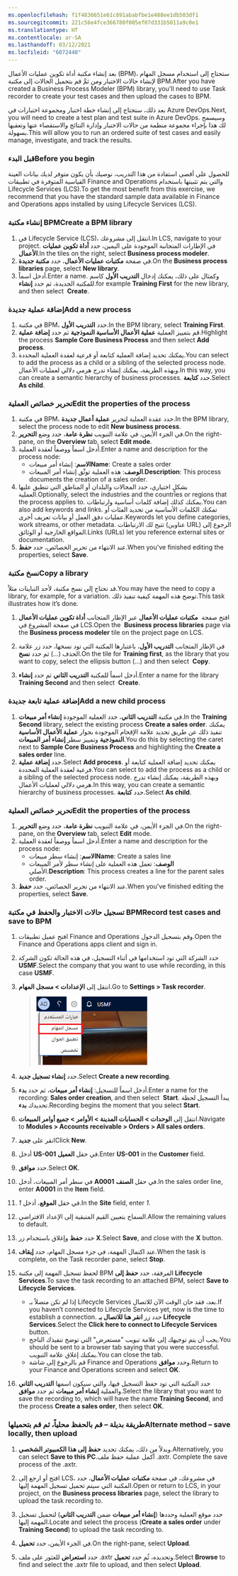 ```yaml
---
ms.openlocfilehash: f1f4836651e61c891ababfbe1e488ee1db503df1
ms.sourcegitcommit: 221c56e4fce366780f005ef07d331b5011a9c0e1
ms.translationtype: HT
ms.contentlocale: ar-SA
ms.lasthandoff: 03/12/2021
ms.locfileid: "6072440"
---
```

<span data-ttu-id="1579a-101">بعد إنشاء مكتبة أداة تكوين عمليات الأعمال (BPM)، ستحتاج إلى استخدام مسجل المهام لإنشاء حالات الاختبار ومن ثمَّ قم بتحميل الحالات إلى مكتبة BPM.</span><span class="sxs-lookup"><span data-stu-id="1579a-101">After you have created a Business Process Modeler (BPM) library, you'll need to use Task recorder to create your test cases and then upload the cases to BPM.</span></span>

<span data-ttu-id="1579a-102">بعد ذلك، ستحتاج إلى إنشاء خطة اختبار ومجموعة اختبارات في Azure DevOps.</span><span class="sxs-lookup"><span data-stu-id="1579a-102">Next, you will need to create a test plan and test suite in Azure DevOps.</span></span> <span data-ttu-id="1579a-103">وسيسمح لك هذا بإجراء مجموعة منظمة من حالات الاختبار وإدارة النتائج والاستقصاء عنها وتعقبها بسهولة.</span><span class="sxs-lookup"><span data-stu-id="1579a-103">This will allow you to run an ordered suite of test cases and easily manage, investigate, and track the results.</span></span>

### <a name="before-you-begin"></a><span data-ttu-id="1579a-104">قبل البدء</span><span class="sxs-lookup"><span data-stu-id="1579a-104">Before you begin</span></span>

<span data-ttu-id="1579a-105">للحصول على أقصى استفادة من هذا التدريب، نوصيك بأن يكون متوفر لديك بيانات العينة القياسية المتوفرة في تطبيقات Finance and Operations والتي يتم تثبيتها باستخدام Lifecycle Services (LCS).</span><span class="sxs-lookup"><span data-stu-id="1579a-105">To get the most benefit from this exercise, we recommend that you have the standard sample data available in Finance and Operations apps installed by using Lifecycle Services (LCS).</span></span>

### <a name="create-a-bpm-library"></a><span data-ttu-id="1579a-106">إنشاء مكتبة BPM</span><span class="sxs-lookup"><span data-stu-id="1579a-106">Create a BPM library</span></span>

1.  <span data-ttu-id="1579a-107">في Lifecycle Service (LCS)، انتقل إلى مشروعك.</span><span class="sxs-lookup"><span data-stu-id="1579a-107">In LCS, navigate to your project.</span></span> <span data-ttu-id="1579a-108">في الإطارات المتجانبة الموجودة على اليمين، حدد **أداة تكوين عمليات الأعمال**.</span><span class="sxs-lookup"><span data-stu-id="1579a-108">In the tiles on the right, select **Business process modeler**.</span></span> 
1.  <span data-ttu-id="1579a-109">في صفحة **مكتبات عمليات الأعمال**، حدد **مكتبة جديدة**.</span><span class="sxs-lookup"><span data-stu-id="1579a-109">On the **Business process libraries** page, select **New library**.</span></span>
1.  <span data-ttu-id="1579a-110">أدخل اسماً.</span><span class="sxs-lookup"><span data-stu-id="1579a-110">Enter a name.</span></span> <span data-ttu-id="1579a-111">وكمثال على ذلك، يمكنك إدخال **التدريب الأول** كاسم للمكتبة الجديدة، ثم حدد **إنشاء**.</span><span class="sxs-lookup"><span data-stu-id="1579a-111">for example **Training First** for the new library, and then select  **Create**.</span></span> 

### <a name="add-a-new-process"></a><span data-ttu-id="1579a-112">إضافة عملية جديدة</span><span class="sxs-lookup"><span data-stu-id="1579a-112">Add a new process</span></span>

1.  <span data-ttu-id="1579a-113">في مكتبة BPM، حدد **التدريب الأول**.</span><span class="sxs-lookup"><span data-stu-id="1579a-113">In the BPM library, select **Training First**.</span></span>
1.  <span data-ttu-id="1579a-114">قم بتمييز العملية **عملية الأعمال الأساسية النموذجية** ثم حدد **إضافة عملية**.</span><span class="sxs-lookup"><span data-stu-id="1579a-114">Highlight the process **Sample Core Business Process** and then select **Add process**.</span></span> 
1.  <span data-ttu-id="1579a-115">يمكنك تحديد إضافة العملية كتابعة أو فرعية لعقدة العملية المحددة.</span><span class="sxs-lookup"><span data-stu-id="1579a-115">You can select to add the process as a child or a sibling of the selected process node.</span></span> <span data-ttu-id="1579a-116">وبهذه الطريقة، يمكنك إنشاء تدرج هرمي دلالي لعمليات الأعمال.</span><span class="sxs-lookup"><span data-stu-id="1579a-116">In this way, you can create a semantic hierarchy of business processes.</span></span> <span data-ttu-id="1579a-117">حدد **كتابعة**.</span><span class="sxs-lookup"><span data-stu-id="1579a-117">Select **As child**.</span></span>

### <a name="edit-the-properties-of-the-process"></a><span data-ttu-id="1579a-118">تحرير خصائص العملية</span><span class="sxs-lookup"><span data-stu-id="1579a-118">Edit the properties of the process</span></span>

1.  <span data-ttu-id="1579a-119">في مكتبة BPM، حدد عقدة العملية لتحرير **عملية أعمال جديدة**.</span><span class="sxs-lookup"><span data-stu-id="1579a-119">In the BPM library, select the process node to edit **New business process**.</span></span>
1.  <span data-ttu-id="1579a-120">في الجزء الأيمن، في علامة التبويب **نظرة عامة**، حدد وضع **التحرير**.</span><span class="sxs-lookup"><span data-stu-id="1579a-120">On the right-pane, on the **Overview** tab, select **Edit mode**.</span></span>
1.  <span data-ttu-id="1579a-121">أدخل اسماً ووصفاً لعقدة العملية.</span><span class="sxs-lookup"><span data-stu-id="1579a-121">Enter a name and description for the process node:</span></span>
    -   <span data-ttu-id="1579a-122">**الاسم**: إنشاء أمر مبيعات</span><span class="sxs-lookup"><span data-stu-id="1579a-122">**Name**: Create a sales order</span></span>
    -   <span data-ttu-id="1579a-123">**الوصف**: هذه العملية توثّق إنشاء أمر المبيعات.</span><span class="sxs-lookup"><span data-stu-id="1579a-123">**Description**: This process documents the creation of a sales order.</span></span>
1.  <span data-ttu-id="1579a-124">بشكلٍ اختياري، حدد المجالات والبلدان أو المناطق التي تنطبق عليها العملية.</span><span class="sxs-lookup"><span data-stu-id="1579a-124">Optionally, select the industries and the countries or regions that the process applies to.</span></span> <span data-ttu-id="1579a-125">يمكنك كذلك إضافة كلمات أساسية وارتباطات.</span><span class="sxs-lookup"><span data-stu-id="1579a-125">You can also add keywords and links.</span></span> <span data-ttu-id="1579a-126">تمكنك الكلمات الأساسية من تحديد الفئات أو عمليات دفق العمل أو بيانات تعريف أخرى.</span><span class="sxs-lookup"><span data-stu-id="1579a-126">Keywords let you define categories, work streams, or other metadata.</span></span> <span data-ttu-id="1579a-127">تتيح لك الارتباطات (عناوين URL) الرجوع إلى المواقع الخارجية أو الوثائق.</span><span class="sxs-lookup"><span data-stu-id="1579a-127">Links (URLs) let you reference external sites or documentation.</span></span>
1.  <span data-ttu-id="1579a-128">عند الانتهاء من تحرير الخصائص، حدد **حفظ**.</span><span class="sxs-lookup"><span data-stu-id="1579a-128">When you've finished editing the properties, select **Save**.</span></span>

### <a name="copy-a-library"></a><span data-ttu-id="1579a-129">نسخ مكتبة</span><span class="sxs-lookup"><span data-stu-id="1579a-129">Copy a library</span></span>

<span data-ttu-id="1579a-130">قد تحتاج إلى نسخ مكتبة، لأحد التباينات مثلاً.</span><span class="sxs-lookup"><span data-stu-id="1579a-130">You may have the need to copy a library, for example, for a variation.</span></span> <span data-ttu-id="1579a-131">توضح هذه المهمة كيفية تنفيذ ذلك.</span><span class="sxs-lookup"><span data-stu-id="1579a-131">This task illustrates how it’s done.</span></span>

1.  <span data-ttu-id="1579a-132">افتح صفحة  **مكتبات عمليات الأعمال** عبر الإطار المتجانب **‏‫أداة تكوين عمليات الأعمال‬** في صفحة المشروع في LCS.</span><span class="sxs-lookup"><span data-stu-id="1579a-132">Open the  **Business process libraries** page via the **Business process modeler** tile on the project page on LCS.</span></span>

1.  <span data-ttu-id="1579a-133">في الإطار المتجانب **التدريب الأول**، باعتبارها المكتبة التي تود نسخها، حدد زر علامة الحذف (...) ثم حدد **نسخ**.</span><span class="sxs-lookup"><span data-stu-id="1579a-133">On the tile for **Training first**, as the library that you want to copy, select the ellipsis button (...) and then select  **Copy**.</span></span> 

1.  <span data-ttu-id="1579a-134">أدخل اسماً للمكتبة **التدريب الثاني** ثم حدد **إنشاء**.</span><span class="sxs-lookup"><span data-stu-id="1579a-134">Enter a name for the library **Training Second** and then select  **Create**.</span></span> 

### <a name="add-a-new-child-process"></a><span data-ttu-id="1579a-135">إضافة عملية تابعة جديدة</span><span class="sxs-lookup"><span data-stu-id="1579a-135">Add a new child process</span></span>

1.  <span data-ttu-id="1579a-136">في مكتبة **التدريب الثاني**، حدد العملية الموجودة **إنشاء أمر مبيعات**.</span><span class="sxs-lookup"><span data-stu-id="1579a-136">In the **Training Second** library, select the existing process **Create a sales order**.</span></span> <span data-ttu-id="1579a-137">يمكنك تنفيذ ذلك عن طريق تحديد علامة الإقحام الموجودة بجوار **عملية الأعمال الأساسية النموذجية** وتمييز سطر **إنشاء أمر المبيعات**.</span><span class="sxs-lookup"><span data-stu-id="1579a-137">You do this by selecting the caret next to **Sample Core Business Process** and highlighting the **Create a sales order** line.</span></span>
1.  <span data-ttu-id="1579a-138">حدد **إضافة عملية**.</span><span class="sxs-lookup"><span data-stu-id="1579a-138">Select **Add process**.</span></span> <span data-ttu-id="1579a-139">يمكنك تحديد إضافة العملية كتابعة أو فرعية لعقدة العملية المحددة.</span><span class="sxs-lookup"><span data-stu-id="1579a-139">You can select to add the process as a child or a sibling of the selected process node.</span></span> <span data-ttu-id="1579a-140">وبهذه الطريقة، يمكنك إنشاء تدرج هرمي دلالي لعمليات الأعمال.</span><span class="sxs-lookup"><span data-stu-id="1579a-140">In this way, you can create a semantic hierarchy of business processes.</span></span> <span data-ttu-id="1579a-141">حدد **كتابعة**.</span><span class="sxs-lookup"><span data-stu-id="1579a-141">Select **As child**.</span></span>

### <a name="edit-the-properties-of-the-process"></a><span data-ttu-id="1579a-142">تحرير خصائص العملية</span><span class="sxs-lookup"><span data-stu-id="1579a-142">Edit the properties of the process</span></span>

1.  <span data-ttu-id="1579a-143">في الجزء الأيمن، في علامة التبويب **نظرة عامة**، حدد وضع **التحرير**.</span><span class="sxs-lookup"><span data-stu-id="1579a-143">On the right-pane, on the **Overview** tab, select **Edit** mode.</span></span>
1.  <span data-ttu-id="1579a-144">أدخل اسماً ووصفاً لعقدة العملية.</span><span class="sxs-lookup"><span data-stu-id="1579a-144">Enter a name and description for the process node:</span></span>
    -   <span data-ttu-id="1579a-145">**الاسم**: إنشاء سطر مبيعات</span><span class="sxs-lookup"><span data-stu-id="1579a-145">**Name**: Create a sales line</span></span>
    -   <span data-ttu-id="1579a-146">**الوصف**: تعمل هذه العملية على إنشاء سطر لأمر المبيعات الأصلي.</span><span class="sxs-lookup"><span data-stu-id="1579a-146">**Description**: This process creates a line for the parent sales order.</span></span>
1.  <span data-ttu-id="1579a-147">عند الانتهاء من تحرير الخصائص، حدد **حفظ**.</span><span class="sxs-lookup"><span data-stu-id="1579a-147">When you've finished editing the properties, select **Save**.</span></span>

### <a name="record-test-cases-and-save-to-bpm"></a><span data-ttu-id="1579a-148">تسجيل حالات الاختبار والحفظ في مكتبة BPM</span><span class="sxs-lookup"><span data-stu-id="1579a-148">Record test cases and save to BPM</span></span>

1.  <span data-ttu-id="1579a-149">افتح عميل تطبيقات Finance and Operations وقم بتسجيل الدخول.</span><span class="sxs-lookup"><span data-stu-id="1579a-149">Open the Finance and Operations apps client and sign in.</span></span>

1.  <span data-ttu-id="1579a-150">حدد الشركة التي تود استخدامها في أثناء التسجيل، في هذه الحالة تكون الشركة **USMF‎**.</span><span class="sxs-lookup"><span data-stu-id="1579a-150">Select the company that you want to use while recording, in this case **USMF**.</span></span>

1.  <span data-ttu-id="1579a-151">انتقل إلى **الإعدادات > مسجل المهام**.</span><span class="sxs-lookup"><span data-stu-id="1579a-151">Go to **Settings > Task recorder**.</span></span>

    > ![لقطة شاشة لميزة "مسجل المهام" في قائمة "الإعدادات".](../media/task-recorder.png)

1.  <span data-ttu-id="1579a-153">حدد **إنشاء تسجيل جديد**.</span><span class="sxs-lookup"><span data-stu-id="1579a-153">Select **Create a new recording**.</span></span>

1.  <span data-ttu-id="1579a-154">أدخل اسماً للتسجيل: **إنشاء أمر مبيعات**، ثم حدد **بدء**.</span><span class="sxs-lookup"><span data-stu-id="1579a-154">Enter a name for the recording: **Sales order creation**, and then select  **Start**.</span></span> <span data-ttu-id="1579a-155">يبدأ التسجيل لحظة تحديدك **بدء**.</span><span class="sxs-lookup"><span data-stu-id="1579a-155">Recording begins the moment that you select **Start**.</span></span>
    
1.    <span data-ttu-id="1579a-156">انتقل إلى **الوحدات > الحسابات المدينة > الأوامر > جميع أوامر المبيعات**.</span><span class="sxs-lookup"><span data-stu-id="1579a-156">Navigate to **Modules > Accounts receivable > Orders > All sales orders**.</span></span>
1. <span data-ttu-id="1579a-157">انقر على **جديد**</span><span class="sxs-lookup"><span data-stu-id="1579a-157">Click **New**.</span></span>
1.  <span data-ttu-id="1579a-158">أدخل **US-001** في حقل **العميل**.</span><span class="sxs-lookup"><span data-stu-id="1579a-158">Enter **US-001** in the **Customer** field.</span></span>
1.  <span data-ttu-id="1579a-159">حدد **موافق**.</span><span class="sxs-lookup"><span data-stu-id="1579a-159">Select **OK**.</span></span>
1.  <span data-ttu-id="1579a-160">في سطر أمر المبيعات، أدخل **A0001** في حقل **الصنف**.</span><span class="sxs-lookup"><span data-stu-id="1579a-160">In the sales order line, enter **A0001** in the **Item** field.</span></span>
1.  <span data-ttu-id="1579a-161">في حقل **الموقع**، أدخل *1*.</span><span class="sxs-lookup"><span data-stu-id="1579a-161">In the **Site** field, enter *1*.</span></span>
1.  <span data-ttu-id="1579a-162">السماح بتعيين القيم المتبقية إلى الإعداد الافتراضي.</span><span class="sxs-lookup"><span data-stu-id="1579a-162">Allow the remaining values to default.</span></span>
1.  <span data-ttu-id="1579a-163">حدد **حفظ** وإغلاق باستخدام زر **X**.</span><span class="sxs-lookup"><span data-stu-id="1579a-163">Select **Save**, and close with the **X** button.</span></span>
 
1.  <span data-ttu-id="1579a-164">عند اكتمال المهمة، في جزء مسجل المهام، حدد **إيقاف**.</span><span class="sxs-lookup"><span data-stu-id="1579a-164">When the task is complete, on the Task recorder pane, select **Stop**.</span></span>

1.  <span data-ttu-id="1579a-165">لحفظ تسجيل المهمة إلى مكتبة BPM المرفقة، حدد **حفظ إلى Lifecycle Services**.</span><span class="sxs-lookup"><span data-stu-id="1579a-165">To save the task recording to an attached BPM, select **Save to Lifecycle Services**.</span></span>

    -   <span data-ttu-id="1579a-166">إذا لم تكن متصلاً بـ Lifecycle Services بعد، فقد حان الوقت الآن للاتصال.</span><span class="sxs-lookup"><span data-stu-id="1579a-166">If you haven’t connected to Lifecycle Services yet, now is the time to establish a connection.</span></span> <span data-ttu-id="1579a-167">حدد زر **انقر هنا للاتصال بـ Lifecycle Services**.</span><span class="sxs-lookup"><span data-stu-id="1579a-167">Select the **Click here to connect to Lifecycle Services** button.</span></span>
    -   <span data-ttu-id="1579a-168">يجب أن يتم توجيهك إلى علامة تبويب "مستعرض" التي توضح تنفيذك الناجح.</span><span class="sxs-lookup"><span data-stu-id="1579a-168">You should be sent to a browser tab saying that you were successful.</span></span> <span data-ttu-id="1579a-169">يمكنك إغلاق علامة التبويب.</span><span class="sxs-lookup"><span data-stu-id="1579a-169">You can close the tab.</span></span>
    -   <span data-ttu-id="1579a-170">قم بالرجوع إلى شاشة Finance and Operations وحدد **موافق**.</span><span class="sxs-lookup"><span data-stu-id="1579a-170">Return to your Finance and Operations screen and select **OK**.</span></span>
1.  <span data-ttu-id="1579a-171">حدد المكتبة التي تود حفظ التسجيل فيها، والتي سيكون اسمها **التدريب الثاني** والعملية **إنشاء أمر مبيعات** ثم حدد **موافق**.</span><span class="sxs-lookup"><span data-stu-id="1579a-171">Select the library that you want to save the recording to, which will have the name **Training Second**, and the process **Create a sales order**, then select **OK**.</span></span>

### <a name="alternate-method--save-locally-then-upload"></a><span data-ttu-id="1579a-172">طريقة بديلة – قم بالحفظ محلياً، ثم قم بتحميلها</span><span class="sxs-lookup"><span data-stu-id="1579a-172">Alternate method – save locally, then upload</span></span>

1.  <span data-ttu-id="1579a-173">وبدلاً من ذلك، يمكنك تحديد **حفظ إلى هذا الكمبيوتر الشخصي**.</span><span class="sxs-lookup"><span data-stu-id="1579a-173">Alternatively, you can select **Save to this PC**.</span></span><span data-ttu-id="1579a-174">أكمل عملية حفظ ملف .axtr.</span><span class="sxs-lookup"><span data-stu-id="1579a-174"> Complete the save process of the .axtr.</span></span>

1. <span data-ttu-id="1579a-175">افتح أو ارجع إلى LCS، في مشروعك، في صفحة **مكتبات عمليات الأعمال**، حدد المكتبة التي سيتم تحميل تسجيل المهمة إليها.</span><span class="sxs-lookup"><span data-stu-id="1579a-175">Open or return to LCS, in your project, on the **Business process libraries** page, select the library to upload the task recording to.</span></span>
1.  <span data-ttu-id="1579a-176">حدد موقع العملية وحددها (**إنشاء أمر مبيعات** ضمن **التدريب الثاني**) لتحميل تسجيل المهمة إليها.</span><span class="sxs-lookup"><span data-stu-id="1579a-176">Locate and select the process (**Create a sales order** under **Training Second**) to upload the task recording to.</span></span>
1.  <span data-ttu-id="1579a-177">في الجزء الأيمن، حدد **تحميل**.</span><span class="sxs-lookup"><span data-stu-id="1579a-177">On the right-pane, select **Upload**.</span></span>
1.  <span data-ttu-id="1579a-178">حدد **استعراض** للعثور على ملف .axtr وتحديده، ثُم حدد **تحميل**.</span><span class="sxs-lookup"><span data-stu-id="1579a-178">Select **Browse** to find and select the .axtr file to upload, and then select **Upload**.</span></span>